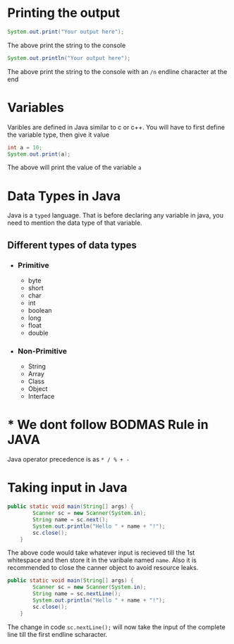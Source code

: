 # Printing the output
```java
System.out.print("Your output here");
```
The above print the string to the console
```java
System.out.println("Your output here");
```
The above print the string to the console with an `/n` endline character at the end

# Variables
Varibles are defined in Java similar to c or c++. You will have to first define the variable type, then give it value
```java
int a = 10;
System.out.print(a);
```
The above will print the value of the variable `a`

# Data Types in Java
Java is a `typed` language. That is before declaring any variable in java, you need to mention the data type of that variable.
## Different types of data types
- ### Primitive
    - byte
    - short
    - char
    - int
    - boolean
    - long
    - float
    - double
- ### Non-Primitive
    - String
    - Array
    - Class
    - Object
    - Interface

# * We dont follow BODMAS Rule in JAVA

Java operator precedence is as `* / % + -`

# Taking input in Java
```java
public static void main(String[] args) {
        Scanner sc = new Scanner(System.in);
        String name = sc.next();
        System.out.println("Hello " + name + "!");
        sc.close();
    }
```

The above code would take whatever input is recieved till the 1st whitespace and then store it in the varibale named `name`. 
Also it is recommended to close the canner object to avoid resource leaks.

```java
public static void main(String[] args) {
        Scanner sc = new Scanner(System.in);
        String name = sc.nextLine();
        System.out.println("Hello " + name + "!");
        sc.close();
    }
```

The change in code `sc.nextLine();` will now take the input of the complete line till the first endline scharacter.